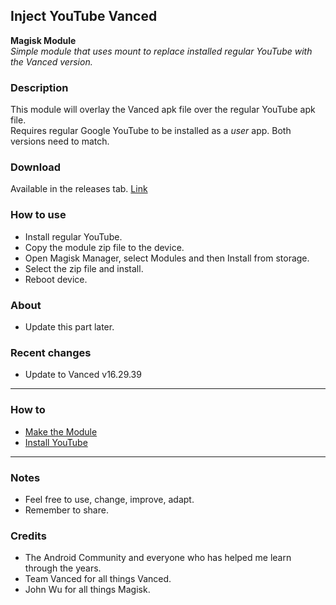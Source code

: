 ## Inject YouTube Vanced

**Magisk Module**  
_Simple module that uses mount to replace installed regular YouTube with the Vanced version._

### Description
This module will overlay the Vanced apk file over the regular YouTube apk file.  
Requires regular Google YouTube to be installed as a _user_ app. Both versions need to match.  

### Download
Available in the releases tab. [Link](https://github.com/ipdev99/mModule_iYTv/releases)

### How to use
- Install regular YouTube.
- Copy the module zip file to the device.
- Open Magisk Manager, select Modules and then Install from storage.
- Select the zip file and install.
- Reboot device.

### About
- Update this part later.

### Recent changes
- Update to Vanced v16.29.39

---

### How to
- [Make the Module](https://github.com/ipdev99/mModule_iYTv/wiki/MakeModule)
- [Install YouTube](https://github.com/ipdev99/mModule_iYTv/wiki/Install)

---

### Notes
- Feel free to use, change, improve, adapt.
- Remember to share.

### Credits
- The Android Community and everyone who has helped me learn through the years.
- Team Vanced for all things Vanced.
- John Wu for all things Magisk.

